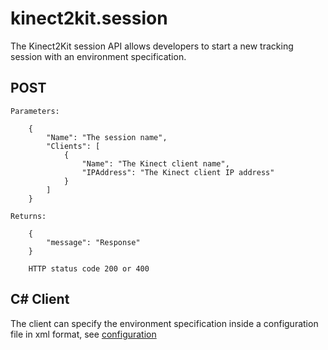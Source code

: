 # kinect2kit.session
The Kinect2Kit session API allows developers to start a new tracking session with an environment specification.


## POST


    Parameters:

        {
            "Name": "The session name",
            "Clients": [
                {
                    "Name": "The Kinect client name",
                    "IPAddress": "The Kinect client IP address"
                }
            ]
        }

    Returns:

        {
            "message": "Response"
        }

        HTTP status code 200 or 400


## C# Client

The client can specify the environment specification inside a configuration file in xml format, see [configuration](#docs/api/session/configuration)